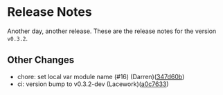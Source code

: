 # Release Notes
Another day, another release. These are the release notes for the version `v0.3.2`.

## Other Changes
* chore: set local var module name (#16) (Darren)([347d60b](https://github.com/lacework/terraform-oci-config/commit/347d60b7117b5eae27a8ac18f5ff7bcd46b9dbee))
* ci: version bump to v0.3.2-dev (Lacework)([a0c7633](https://github.com/lacework/terraform-oci-config/commit/a0c763387af7554233118ef4430da8d6a35db397))
